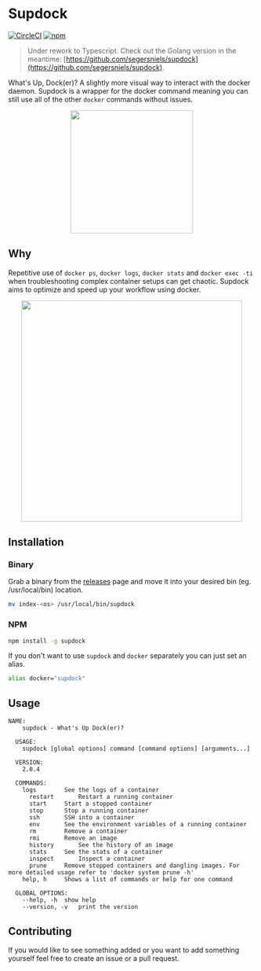 # Supdock

[![CircleCI](https://circleci.com/gh/segersniels/supdock-ts.svg?style=svg)](https://circleci.com/gh/segersniels/supdock-ts)
[![npm](https://img.shields.io/npm/dm/supdock.svg)](https://www.npmjs.com/package/supdock)

> Under rework to Typescript. Check out the Golang version in the meantime: [https://github.com/segersniels/supdock](https://github.com/segersniels/supdock).

What's Up, Dock(er)? A slightly more visual way to interact with the docker daemon. Supdock is a wrapper for the docker command meaning you can still use all of the other `docker` commands without issues.

<p align="center">
<img src="https://i.imgur.com/ATV0nP7.png" width="250">

## Why

Repetitive use of `docker ps`, `docker logs`, `docker stats` and `docker exec -ti` when troubleshooting complex container setups can get chaotic. Supdock aims to optimize and speed up your workflow using docker.

<p align="center">
<img src="https://i.imgur.com/moY077k.gif" width="450">

## Installation

### Binary

Grab a binary from the [releases](https://github.com/segersniels/supdock-ts/releases) page and move it into your desired bin (eg. /usr/local/bin) location.

```bash
mv index-<os> /usr/local/bin/supdock
```

### NPM

```bash
npm install -g supdock
```

If you don't want to use `supdock` and `docker` separately you can just set an alias.

```bash
alias docker="supdock"
```

## Usage

```
NAME:
  	supdock - What's Up Dock(er)?

  USAGE:
  	supdock [global options] command [command options] [arguments...]

  VERSION:
  	2.0.4

  COMMANDS:
  	logs		See the logs of a container
	  restart		Restart a running container
	  start		Start a stopped container
	  stop		Stop a running container
	  ssh		SSH into a container
	  env		See the environment variables of a running container
	  rm		Remove a container
	  rmi		Remove an image
	  history		See the history of an image
	  stats		See the stats of a container
	  inspect		Inspect a container
	  prune		Remove stopped containers and dangling images. For more detailed usage refer to 'docker system prune -h'
  	help, h		Shows a list of commands or help for one command

  GLOBAL OPTIONS:
  	--help, -h	show help
  	--version, -v	print the version
```

## Contributing

If you would like to see something added or you want to add something yourself feel free to create an issue or a pull request.
